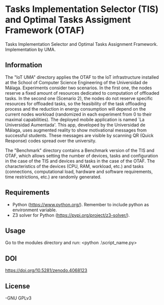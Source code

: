 # Tasks Implementation Selector (TIS) and Optimal Tasks Assigment Framework (OTAF)

Tasks Implementation Selector and Optimal Tasks Assignment Framework. Implementation by UMA.

## Information

The "IoT UMA" directory applies the OTAF to the IoT infrastructure installed at the School of Computer Science Engineering of the Universidad de Málaga. Experiments consider two scenarios. In the first one, the nodes reserve a fixed amount of resources dedicated to computation of offloaded tasks. In the second one (Scenario 2), the nodes do not reserve specific resources for offloaded tasks, so the feasibility of the task offloading process and the reduction in energy consumption will depend on the current nodes workload (randomized in each experiment from 0 to their maximal capabilities). The deployed mobile application is named `La Universidad Aumentada'. This app, developed by the Universidad de Málaga, uses augmented reality to show motivational messages from successful students. These messages are visible by scanning QR (Quick Response) codes spread over the university.

The "Benchmark" directory contains a Benchmark version of the TIS and OTAF, which allows setting the number of devices, tasks and configuration in the case of the TIS and devices and tasks in the case of the OTAF. The characteristics of the devices (CPU, RAM, workload, etc.) and tasks (connections, computational load, hardware and software requirements, time restrictions, etc.) are randomly generated.

## Requirements

- Python (https://www.python.org/). Remember to include python as environment variable. 
- Z3 solver for Python (https://pypi.org/project/z3-solver/).

## Usage

Go to the modules directory and run:  <python .\script_name.py>

## DOI

https://doi.org/10.5281/zenodo.4068123

## License

-GNU GPLv3
